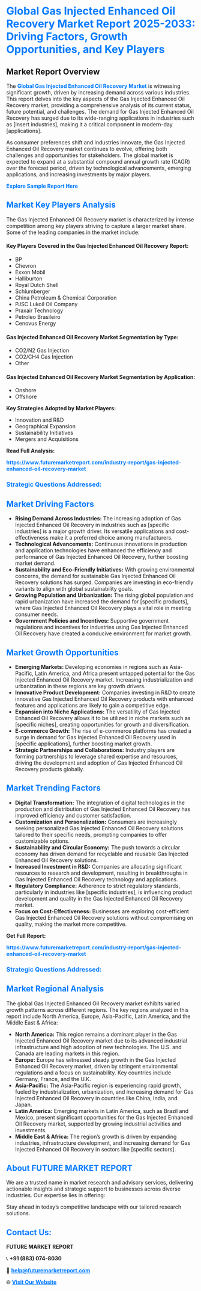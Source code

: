 <h1 style="color: #007BFF;">Global Gas Injected Enhanced Oil Recovery Market Report 2025-2033: Driving Factors, Growth Opportunities, and Key Players</h1>

<section id="overview">
<h2>Market Report Overview</h2>
<p>The <a href="https://www.futuremarketreport.com/industry-report/gas-injected-enhanced-oil-recovery-market" style="color: #007BFF; text-decoration: none;"><strong>Global Gas Injected Enhanced Oil Recovery Market</strong></a> is witnessing significant growth, driven by increasing demand across various industries. This report delves into the key aspects of the Gas Injected Enhanced Oil Recovery market, providing a comprehensive analysis of its current status, future potential, and challenges. The demand for Gas Injected Enhanced Oil Recovery has surged due to its wide-ranging applications in industries such as [insert industries], making it a critical component in modern-day [applications].</p>
<p>As consumer preferences shift and industries innovate, the Gas Injected Enhanced Oil Recovery market continues to evolve, offering both challenges and opportunities for stakeholders. The global market is expected to expand at a substantial compound annual growth rate (CAGR) over the forecast period, driven by technological advancements, emerging applications, and increasing investments by major players.</p>
</section>

<section id="overview">
<p><a href="https://www.futuremarketreport.com/request-sample/reportId=51651" style="color: #007BFF; text-decoration: none;"><strong>Explore Sample Report Here</strong></a></p>
</section>

<section id="key-players">
<h2 style="color: #007BFF;">Market Key Players Analysis</h2>
<p>The Gas Injected Enhanced Oil Recovery market is characterized by intense competition among key players striving to capture a larger market share. Some of the leading companies in the market include:</p>
<h4>Key Players Covered in the Gas Injected Enhanced Oil Recovery Report:</h4>
<ul><li>BP</li><li>Chevron</li><li>Exxon Mobil</li><li>Halliburton</li><li>Royal Dutch Shell</li><li>Schlumberger</li><li>China Petroleum &amp; Chemical Corporation</li><li>PJSC Lukoil Oil Company</li><li>Praxair Technology</li><li>Petroleo Brasileiro</li><li>Cenovus Energy</li></ul>
<h4>Gas Injected Enhanced Oil Recovery Market Segmentation by Type:</h4>
<ul><li>CO2/N2 Gas Injection</li><li>CO2/CH4 Gas Injection</li><li>Other</li></ul>

<h4>Gas Injected Enhanced Oil Recovery Market Segmentation by Application:</h4>
<ul><li>Onshore</li><li>Offshore</li></ul>
<p><strong>Key Strategies Adopted by Market Players:</strong></p>
<ul>
<li>Innovation and R&D</li>
<li>Geographical Expansion</li>
<li>Sustainability Initiatives</li>
<li>Mergers and Acquisitions</li>
</ul>
</section>

<section>
<p><strong>Read Full Analysis: </strong></p><a href="https://www.futuremarketreport.com/industry-report/gas-injected-enhanced-oil-recovery-market" style="color: #007BFF; text-decoration: none;"><strong>https://www.futuremarketreport.com/industry-report/gas-injected-enhanced-oil-recovery-market</strong></a>
<h3 style="color: #007BFF;">Strategic Questions Addressed:</h3>
</section>

<section id="driving-factors">
<h2 style="color: #007BFF;">Market Driving Factors</h2>
<ul>
<li><strong>Rising Demand Across Industries:</strong> The increasing adoption of Gas Injected Enhanced Oil Recovery in industries such as [specific industries] is a major growth driver. Its versatile applications and cost-effectiveness make it a preferred choice among manufacturers.</li>
<li><strong>Technological Advancements:</strong> Continuous innovations in production and application technologies have enhanced the efficiency and performance of Gas Injected Enhanced Oil Recovery, further boosting market demand.</li>
<li><strong>Sustainability and Eco-Friendly Initiatives:</strong> With growing environmental concerns, the demand for sustainable Gas Injected Enhanced Oil Recovery solutions has surged. Companies are investing in eco-friendly variants to align with global sustainability goals.</li>
<li><strong>Growing Population and Urbanization:</strong> The rising global population and rapid urbanization have increased the demand for [specific products], where Gas Injected Enhanced Oil Recovery plays a vital role in meeting consumer needs.</li>
<li><strong>Government Policies and Incentives:</strong> Supportive government regulations and incentives for industries using Gas Injected Enhanced Oil Recovery have created a conducive environment for market growth.</li>
</ul>
</section>

<section id="growth-opportunities">
<h2 style="color: #007BFF;">Market Growth Opportunities</h2>
<ul>
<li><strong>Emerging Markets:</strong> Developing economies in regions such as Asia-Pacific, Latin America, and Africa present untapped potential for the Gas Injected Enhanced Oil Recovery market. Increasing industrialization and urbanization in these regions are key growth drivers.</li>
<li><strong>Innovative Product Development:</strong> Companies investing in R&D to create innovative Gas Injected Enhanced Oil Recovery products with enhanced features and applications are likely to gain a competitive edge.</li>
<li><strong>Expansion into Niche Applications:</strong> The versatility of Gas Injected Enhanced Oil Recovery allows it to be utilized in niche markets such as [specific niches], creating opportunities for growth and diversification.</li>
<li><strong>E-commerce Growth:</strong> The rise of e-commerce platforms has created a surge in demand for Gas Injected Enhanced Oil Recovery used in [specific applications], further boosting market growth.</li>
<li><strong>Strategic Partnerships and Collaborations:</strong> Industry players are forming partnerships to leverage shared expertise and resources, driving the development and adoption of Gas Injected Enhanced Oil Recovery products globally.</li>
</ul>
</section>

<section id="trending-factors">
<h2 style="color: #007BFF;">Market Trending Factors</h2>
<ul>
<li><strong>Digital Transformation:</strong> The integration of digital technologies in the production and distribution of Gas Injected Enhanced Oil Recovery has improved efficiency and customer satisfaction.</li>
<li><strong>Customization and Personalization:</strong> Consumers are increasingly seeking personalized Gas Injected Enhanced Oil Recovery solutions tailored to their specific needs, prompting companies to offer customizable options.</li>
<li><strong>Sustainability and Circular Economy:</strong> The push towards a circular economy has driven demand for recyclable and reusable Gas Injected Enhanced Oil Recovery solutions.</li>
<li><strong>Increased Investment in R&D:</strong> Companies are allocating significant resources to research and development, resulting in breakthroughs in Gas Injected Enhanced Oil Recovery technology and applications.</li>
<li><strong>Regulatory Compliance:</strong> Adherence to strict regulatory standards, particularly in industries like [specific industries], is influencing product development and quality in the Gas Injected Enhanced Oil Recovery market.</li>
<li><strong>Focus on Cost-Effectiveness:</strong> Businesses are exploring cost-efficient Gas Injected Enhanced Oil Recovery solutions without compromising on quality, making the market more competitive.</li>
</ul>
</section>

<section>
<p><strong>Get Full Report: </strong></p><a href="https://www.futuremarketreport.com/industry-report/gas-injected-enhanced-oil-recovery-market" style="color: #007BFF; text-decoration: none;"><strong>https://www.futuremarketreport.com/industry-report/gas-injected-enhanced-oil-recovery-market</strong></a>
<h3 style="color: #007BFF;">Strategic Questions Addressed:</h3>
</section>


<section id="regional-analysis">
<h2 style="color: #007BFF;">Market Regional Analysis</h2>
<p>The global Gas Injected Enhanced Oil Recovery market exhibits varied growth patterns across different regions. The key regions analyzed in this report include North America, Europe, Asia-Pacific, Latin America, and the Middle East & Africa:</p>
<ul>
<li><strong>North America:</strong> This region remains a dominant player in the Gas Injected Enhanced Oil Recovery market due to its advanced industrial infrastructure and high adoption of new technologies. The U.S. and Canada are leading markets in this region.</li>
<li><strong>Europe:</strong> Europe has witnessed steady growth in the Gas Injected Enhanced Oil Recovery market, driven by stringent environmental regulations and a focus on sustainability. Key countries include Germany, France, and the U.K.</li>
<li><strong>Asia-Pacific:</strong> The Asia-Pacific region is experiencing rapid growth, fueled by industrialization, urbanization, and increasing demand for Gas Injected Enhanced Oil Recovery in countries like China, India, and Japan.</li>
<li><strong>Latin America:</strong> Emerging markets in Latin America, such as Brazil and Mexico, present significant opportunities for the Gas Injected Enhanced Oil Recovery market, supported by growing industrial activities and investments.</li>
<li><strong>Middle East & Africa:</strong> The region’s growth is driven by expanding industries, infrastructure development, and increasing demand for Gas Injected Enhanced Oil Recovery in sectors like [specific sectors].</li>
</ul>
</section>

<footer>
<h2 style="color: #007BFF;">About FUTURE MARKET REPORT</h2>
<p>We are a trusted name in market research and advisory services, delivering actionable insights and strategic support to businesses across diverse industries. Our expertise lies in offering:</p>

<p>Stay ahead in today’s competitive landscape with our tailored research solutions.</p>

<h2 style="color: #007BFF;">Contact Us:</h2>
<p><strong>FUTURE MARKET REPORT</strong></p>
<p>📞 <strong>+91 (883) 074-8030</strong></p>
<p>📧 <strong><a href="mailto:help@futuremarketreport.com" style="color: #007BFF;">help@futuremarketreport.com</a></strong></p>
<p>🌐 <strong><a href="https://www.futuremarketreport.com/" style="color: #007BFF;">Visit Our Website</a></strong></p>
</footer>